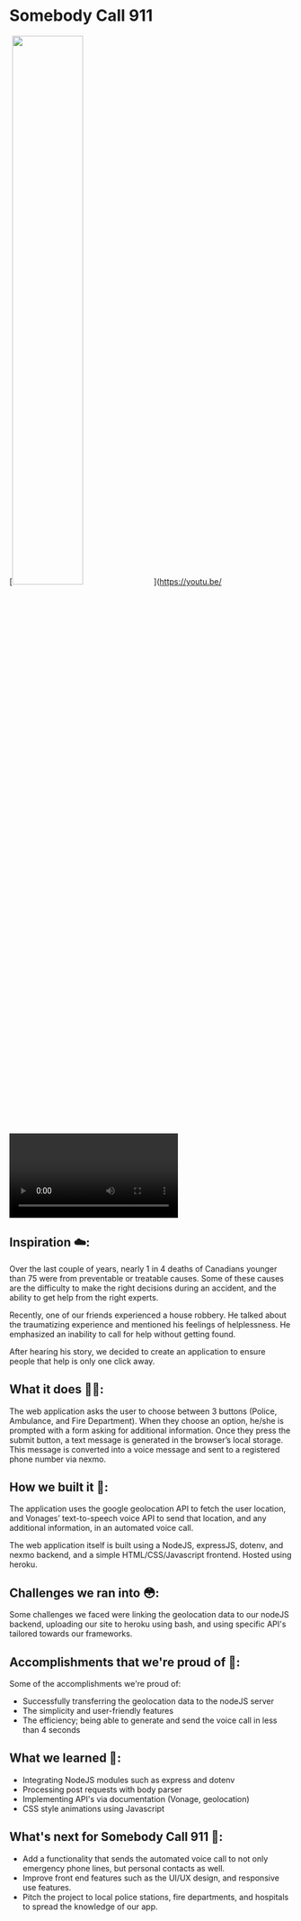 # Somebody Call 911

[<img src="https://img.youtube.com/vi/<VIDEO ID>/maxresdefault.jpg" width="50%">](https://youtu.be/<VIDEO ID>)

## Inspiration ☁️: 
Over the last couple of years, nearly 1 in 4 deaths of Canadians younger than 75 were from preventable or treatable causes. Some of these causes are the difficulty to make the right decisions during an accident, and the ability to get help from the right experts. 

Recently, one of our friends experienced a house robbery. He talked about the traumatizing experience and  mentioned his feelings of helplessness. He emphasized an inability to call for help without getting found. 

After hearing his story, we decided to create an application to ensure people that help is only one click away. 


## What it does 💁‍♂️:
The web application asks the user to choose between 3 buttons (Police, Ambulance, and Fire Department). When they choose an option, he/she is prompted with a form asking for additional information. Once they press the submit button, a text message is generated in the browser’s local storage. This message is converted into a voice message and sent to a registered phone number via nexmo. 

## How we built it 👷: 
The application uses the google geolocation API to fetch the user location, and Vonages’ text-to-speech voice API to send that location, and any additional information, in an automated voice call.  

The web application itself is built using a NodeJS, expressJS, dotenv, and nexmo backend, and a simple HTML/CSS/Javascript frontend. Hosted using heroku. 

## Challenges we ran into 😳:
Some challenges we faced were linking the geolocation data to our nodeJS backend, uploading our site to heroku using bash, and using specific API's tailored towards our frameworks.  

## Accomplishments that we're proud of 💪:
Some of the accomplishments we're proud of:
- Successfully transferring the geolocation data to the nodeJS server
- The simplicity and user-friendly features
- The efficiency; being able to generate and send the voice call in less than 4 seconds

## What we learned 🧠:
- Integrating NodeJS modules such as express and dotenv  
- Processing post requests with body parser
- Implementing API's via documentation (Vonage, geolocation)
- CSS style animations using Javascript

## What's next for Somebody Call 911 💼: 
- Add a functionality that sends the automated voice call to not only emergency phone lines, but personal contacts as well.
- Improve front end features such as the UI/UX design, and responsive use features. 
- Pitch the project to local police stations, fire departments, and hospitals to spread the knowledge of our app.
